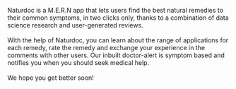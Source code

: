 Naturdoc is a M.E.R.N app that lets users find the best natural remedies to their common symptoms, in two clicks only, thanks to a combination of data science research and user-generated reviews. 
<br><br>
With the help of Naturdoc, you can learn about the range of applications for each remedy, rate the remedy and exchange your experience in the comments with other users. Our inbuilt doctor-alert is symptom based and notifies you when you should seek medical help. 
<br><br>
We hope you get better soon! 
